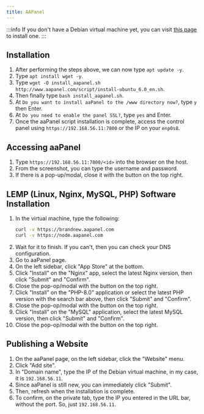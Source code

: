 ```yaml
---
title: AAPanel
---
```


:::info
If you don't have a Debian virtual machine yet, you can visit [this page](../debian/installation) to install one.
:::

## Installation
1. After performing the steps above, we can now type `apt update -y`.
2. Type `apt install wget -y`.
3. Type `wget -O install_aapanel.sh http://www.aapanel.com/script/install-ubuntu_6.0_en.sh`.
4. Then finally type `bash install_aapanel.sh`.
5. At `Do you want to install aaPanel to the /www directory now?`, type `y` then Enter.
6. At `Do you need to enable the panel SSL?`, type `yes` and Enter.
7. Once the aaPanel script installation is complete, access the control panel using `https://192.168.56.11:7800` or the IP on your `enp0s8`.

## Accessing aaPanel
1. Type `https://192.168.56.11:7800/<id>` into the browser on the host.
2. From the screenshot, you can type the username and password.
3. If there is a pop-up/modal, close it with the button on the top right.

## LEMP (Linux, Nginx, MySQL, PHP) Software Installation
1. In the virtual machine, type the following:
   ```bash
   curl -v https://brandnew.aapanel.com
   curl -v https://node.aapanel.com
   ```
2. Wait for it to finish. If you can't, then you can check your DNS configuration.
3. Go to aaPanel page.
4. On the left sidebar, click "App Store" at the bottom.
5. Click "Install" on the "Nginx" app, select the latest Nginx version, then click "Submit" and "Confirm".
6. Close the pop-op/modal with the button on the top right.
7. Click "Install" on the "PHP-8.0" application or select the latest PHP version with the search bar above, then click "Submit" and "Confirm".
8. Close the pop-op/modal with the button on the top right.
9. Click "Install" on the "MySQL" application, select the latest MySQL version, then click "Submit" and "Confirm".
10. Close the pop-op/modal with the button on the top right.

## Publishing a Website
1. On the aaPanel page, on the left sidebar, click the "Website" menu.
2. Click "Add site".
3. In "Domain name", type the IP of the Debian virtual machine, in my case, it is `192.168.56.11`.
4. Since aaPanel is still new, you can immediately click "Submit".
5. Then, refresh when the installation is complete.
6. To confirm, on the private tab, type the IP you entered in the URL bar, without the port. So, just `192.168.56.11`.